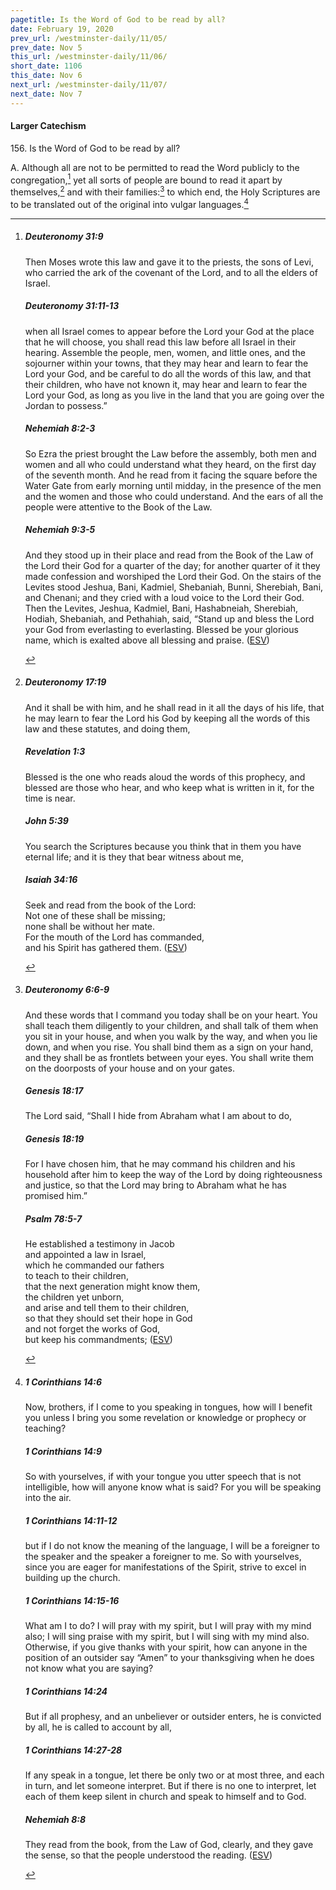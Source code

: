 ```yaml
---
pagetitle: Is the Word of God to be read by all?
date: February 19, 2020
prev_url: /westminster-daily/11/05/
prev_date: Nov 5
this_url: /westminster-daily/11/06/
short_date: 1106
this_date: Nov 6
next_url: /westminster-daily/11/07/
next_date: Nov 7
---
```


#### Larger Catechism

156\. Is the Word of God to be read by all?

A. Although all are not to be permitted to read the Word publicly to the congregation,[^fnref:wlc1] yet all sorts of people are bound to read it apart by themselves,[^fnref:wlc2] and with their families:[^fnref:wlc3] to which end, the Holy Scriptures are to be translated out of the original into vulgar languages.[^fnref:wlc4]


[^fnref:wlc1]: <div class="esv"><h5>Deuteronomy 31:9</h5> <div class="esv-text"> <p id="p05031009.06-1">Then Moses wrote this law and gave it to the priests, the sons of Levi, who carried the ark of the covenant of the <span class="small-caps">Lord</span>, and to all the elders of Israel.</p> </div><h5>Deuteronomy 31:11-13</h5> <div class="esv-text"><p id="p05031011.01-2">when all Israel comes to appear before the <span class="small-caps">Lord</span> your God at the place that he will choose, you shall read this law before all Israel in their hearing. Assemble the people, men, women, and little ones, and the sojourner within your towns, that they may hear and learn to fear the <span class="small-caps">Lord</span> your God, and be careful to do all the words of this law, and that their children, who have not known it, may hear and learn to fear the <span class="small-caps">Lord</span> your God, as long as you live in the land that you are going over the Jordan to possess.&#8221;</p> </div><h5>Nehemiah 8:2-3</h5> <div class="esv-text"><p id="p16008002.01-3">So Ezra the priest brought the Law before the assembly, both men and women and all who could understand what they heard, on the first day of the seventh month. And he read from it facing the square before the Water Gate from early morning until midday, in the presence of the men and the women and those who could understand. And the ears of all the people were attentive to the Book of the Law.</p> </div><h5>Nehemiah 9:3-5</h5> <div class="esv-text"><p id="p16009003.01-4">And they stood up in their place and read from the Book of the Law of the <span class="small-caps">Lord</span> their God for a quarter of the day; for another quarter of it they made confession and worshiped the <span class="small-caps">Lord</span> their God. On the stairs of the Levites stood Jeshua, Bani, Kadmiel, Shebaniah, Bunni, Sherebiah, Bani, and Chenani; and they cried with a loud voice to the <span class="small-caps">Lord</span> their God. Then the Levites, Jeshua, Kadmiel, Bani, Hashabneiah, Sherebiah, Hodiah, Shebaniah, and Pethahiah, said, &#8220;Stand up and bless the <span class="small-caps">Lord</span> your God from everlasting to everlasting. Blessed be your glorious name, which is exalted above all blessing and praise.  (<a href="http://www.esv.org" class="copyright">ESV</a>)</p> </div> </div>

[^fnref:wlc2]: <div class="esv"><h5>Deuteronomy 17:19</h5> <div class="esv-text"><p id="p05017019.01-1">And it shall be with him, and he shall read in it all the days of his life, that he may learn to fear the <span class="small-caps">Lord</span> his God by keeping all the words of this law and these statutes, and doing them,</p> </div><h5>Revelation 1:3</h5> <div class="esv-text"><p id="p66001003.01-2">Blessed is the one who reads aloud the words of this prophecy, and blessed are those who hear, and who keep what is written in it, for the time is near.</p> </div><h5>John 5:39</h5> <div class="esv-text"><p id="p43005039.01-3"><span class="woc">You search the Scriptures because you think that in them you have eternal life; and it is they that bear witness about me,</span></p> </div><h5>Isaiah 34:16</h5> <div class="esv-text"><div class="block-indent"> <p class="line-group" id="p23034016.01-4">Seek and read from the book of the <span class="small-caps">Lord</span>:<br /> <span class="indent"></span>Not one of these shall be missing;<br /> <span class="indent"></span>none shall be without her mate.<br /> For the mouth of the <span class="small-caps">Lord</span> has commanded,<br /> <span class="indent"></span>and his Spirit has gathered them.  (<a href="http://www.esv.org" class="copyright">ESV</a>)</p> </div> </div> </div>

[^fnref:wlc3]: <div class="esv"><h5>Deuteronomy 6:6-9</h5> <div class="esv-text"><p id="p05006006.01-1">And these words that I command you today shall be on your heart. You shall teach them diligently to your children, and shall talk of them when you sit in your house, and when you walk by the way, and when you lie down, and when you rise. You shall bind them as a sign on your hand, and they shall be as frontlets between your eyes. You shall write them on the doorposts of your house and on your gates.</p> </div><h5>Genesis 18:17</h5> <div class="esv-text"><p id="p01018017.01-2">The <span class="small-caps">Lord</span> said, &#8220;Shall I hide from Abraham what I am about to do,</p> </div><h5>Genesis 18:19</h5> <div class="esv-text"><p id="p01018019.01-3">For I have chosen him, that he may command his children and his household after him to keep the way of the <span class="small-caps">Lord</span> by doing righteousness and justice, so that the <span class="small-caps">Lord</span> may bring to Abraham what he has promised him.&#8221;</p> </div><h5>Psalm 78:5-7</h5> <div class="esv-text"><div class="block-indent"> <p class="line-group" id="p19078005.01-4">He established a testimony in Jacob<br /> <span class="indent"></span>and appointed a law in Israel,<br /> which he commanded our fathers<br /> <span class="indent"></span>to teach to their children,<br />  that the next generation might know them,<br /> <span class="indent"></span>the children yet unborn,<br /> and arise and tell them to their children,<br />  <span class="indent"></span>so that they should set their hope in God<br /> and not forget the works of God,<br /> <span class="indent"></span>but keep his commandments;  (<a href="http://www.esv.org" class="copyright">ESV</a>)</p> </div> </div> </div>

[^fnref:wlc4]: <div class="esv"><h5>1 Corinthians 14:6</h5> <div class="esv-text"><p id="p46014006.01-1">Now, brothers, if I come to you speaking in tongues, how will I benefit you unless I bring you some revelation or knowledge or prophecy or teaching?</p> </div><h5>1 Corinthians 14:9</h5> <div class="esv-text"><p id="p46014009.01-2">So with yourselves, if with your tongue you utter speech that is not intelligible, how will anyone know what is said? For you will be speaking into the air.</p> </div><h5>1 Corinthians 14:11-12</h5> <div class="esv-text"><p id="p46014011.01-3">but if I do not know the meaning of the language, I will be a foreigner to the speaker and the speaker a foreigner to me. So with yourselves, since you are eager for manifestations of the Spirit, strive to excel in building up the church.</p> </div><h5>1 Corinthians 14:15-16</h5> <div class="esv-text"><p id="p46014015.01-4">What am I to do? I will pray with my spirit, but I will pray with my mind also; I will sing praise with my spirit, but I will sing with my mind also. Otherwise, if you give thanks with your spirit, how can anyone in the position of an outsider say &#8220;Amen&#8221; to your thanksgiving when he does not know what you are saying?</p> </div><h5>1 Corinthians 14:24</h5> <div class="esv-text"><p id="p46014024.01-5">But if all prophesy, and an unbeliever or outsider enters, he is convicted by all, he is called to account by all,</p> </div><h5>1 Corinthians 14:27-28</h5> <div class="esv-text"><p id="p46014027.01-6">If any speak in a tongue, let there be only two or at most three, and each in turn, and let someone interpret. But if there is no one to interpret, let each of them keep silent in church and speak to himself and to God.</p> </div><h5>Nehemiah 8:8</h5> <div class="esv-text"><p id="p16008008.01-7">They read from the book, from the Law of God, clearly, and they gave the sense, so that the people understood the reading.  (<a href="http://www.esv.org" class="copyright">ESV</a>)</p> </div> </div>

